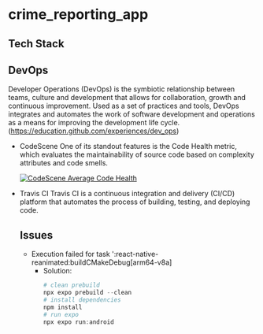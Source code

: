 # crime_reporting_app

## Tech Stack

## DevOps

Developer Operations (DevOps) is the symbiotic relationship between teams, culture and development that allows for collaboration, growth and continuous improvement. Used as a set of practices and tools, DevOps integrates and automates the work of software development and operations as a means for improving the development life cycle. (https://education.github.com/experiences/dev_ops)

- CodeScene
  One of its standout features is the Code Health metric, which evaluates the maintainability of source code based on complexity attributes and code smells.

  [![CodeScene Average Code Health](https://codescene.io/projects/65157/status-badges/average-code-health)](https://codescene.io/projects/65157)

- Travis CI
  Travis CI is a continuous integration and delivery (CI/CD) platform that automates the process of building, testing, and deploying code.

  ## Issues

  - Execution failed for task ':react-native-reanimated:buildCMakeDebug[arm64-v8a]
    - Solution:
      ```powershell
      # clean prebuild
      npx expo prebuild --clean
      # install dependencies
      npm install
      # run expo
      npx expo run:android
      ```
